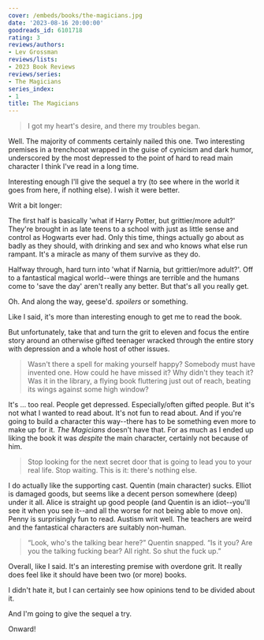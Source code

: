 ```yaml
---
cover: /embeds/books/the-magicians.jpg
date: '2023-08-16 20:00:00'
goodreads_id: 6101718
rating: 3
reviews/authors:
- Lev Grossman
reviews/lists:
- 2023 Book Reviews
reviews/series:
- The Magicians
series_index:
- 1
title: The Magicians
---
```

> I got my heart's desire, and there my troubles began.

Well. The majority of comments certainly nailed this one. Two interesting premises in a trenchcoat wrapped in the guise of cynicism and dark humor, underscored by the most depressed to the point of hard to read main character I think I've read in a long time. 

Interesting enough I'll give the sequel a try (to see where in the world it goes from here, if nothing else). I wish it were better. 

<!--more-->

Writ a bit longer:

The first half is basically 'what if Harry Potter, but grittier/more adult?' They're brought in as late teens to a school with just as little sense and control as Hogwarts ever had. Only this time, things actually go about as badly as they should, with drinking and sex and who knows what else run rampant. It's a miracle as many of them survive as they do. 

Halfway through, hard turn into 'what if Narnia, but grittier/more adult?'. Off to a fantastical magical world--were things are terrible and the humans come to 'save the day' aren't really any better. But that's all you really get. 

Oh. And along the way, geese'd. *spoilers* or something. 

Like I said, it's more than interesting enough to get me to read the book. 

But unfortunately, take that and turn the grit to eleven and focus the entire story around an otherwise gifted teenager wracked through the entire story with depression and a whole host of other issues. 

> Wasn't there a spell for making yourself happy? Somebody must have invented one. How could he have missed it? Why didn't they teach it? Was it in the library, a flying book fluttering just out of reach, beating its wings against some high window?

It's ... too real. People get depressed. Especially/often gifted people. But it's not what I wanted to read about. It's not fun to read about. And if you're going to build a character this way--there has to be something even more to make up for it. *The Magicians* doesn't have that. For as much as I ended up liking the book it was *despite* the main character, certainly not because of him. 

> Stop looking for the next secret door that is going to lead you to your real life. Stop waiting. This is it: there's nothing else.

I do actually like the supporting cast. Quentin (main character) sucks. Elliot is damaged goods, but seems like a decent person somewhere (deep) under it all. Alice is straight up good people (and Quentin is an idiot--you'll see it when you see it--and all the worse for not being able to move on). Penny is surprisingly fun to read. Austism writ well. The teachers are weird and the fantastical characters are suitably non-human. 

> “Look, who's the talking bear here?” Quentin snapped. “Is it you? Are you the talking fucking bear? All right. So shut the fuck up.” 

Overall, like I said. It's an interesting premise with overdone grit. It really does feel like it should have been two (or more) books. 

I didn't hate it, but I can certainly see how opinions tend to be divided about it.

And I'm going to give the sequel a try. 

Onward!